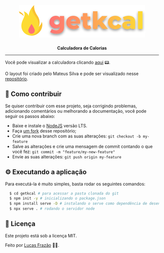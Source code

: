 
<h1 align="center" >
  <img src="./assets/images/logo.svg" alt="getkcal"/>
</h1>

<p align="center"><strong>Calculadora de Calorias</strong><p>


---
Você pode visualizar a calculadora clicando [aqui](https://getkcal-lucasfrazao.netlify.app/)  📟.

O layout foi criado pelo Mateus Silva e pode ser visualizado nesse [repositório](https://github.com/maateusilva/getkcal.git).

## 🎯 Como contribuir
Se quiser contribuir com esse projeto, seja corrigindo problemas, adicionando comentários ou melhorando a documentação, você pode seguir os passos abaixo:
* Baixe e instale o [NodeJS](https://nodejs.org/en/) versão LTS.
* Faça [um fork](https://help.github.com/pt/github/getting-started-with-github/fork-a-repo) desse repositório;
* Crie uma nova branch com as suas alterações: `git checkout -b my-feature`
* Salve as alterações e crie uma mensagem de commit contando o que você fez: `git commit -m "feature/my-new-feature"`
* Envie as suas alterações: `git push origin my-feature`


## ⚙️ Executando a aplicação
Para executá-la é muito simples, basta rodar os seguintes comandos:
```sh
  $ cd getkcal # para acessar a pasta clonada do git
  $ npm init -y # inicializando o package.json
  $ npm install serve -D # instalando o serve como dependência de desenvolvimento
  $ npx serve . # rodando o servidor node
```

## 📝 Licença
Este projeto está sob a licença MIT.

Feito por [Lucas Frazão](https://www.linkedin.com/in/lucas-fraz%C3%A3o/) 👋🏻.
